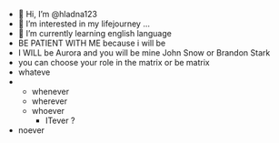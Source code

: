 - 👋 Hi, I’m @hladna123
- 👀 I’m interested in my lifejourney ...
- 🌱 I’m currently learning english language
- BE PATIENT WITH ME because i will be
- I WILL be Aurora and you will be mine John Snow or Brandon Stark
- you can choose your role in the matrix or be matrix
- whateve
- - whenever
  - wherever
  - whoever
    - ITever ? 
- noever
<!---
hladna123/hladna123 is a ✨ special ✨ repository because its `README.md` (this file) appears on your GitHub profile.
You can click the Preview link to take a look at your changes.
--->
